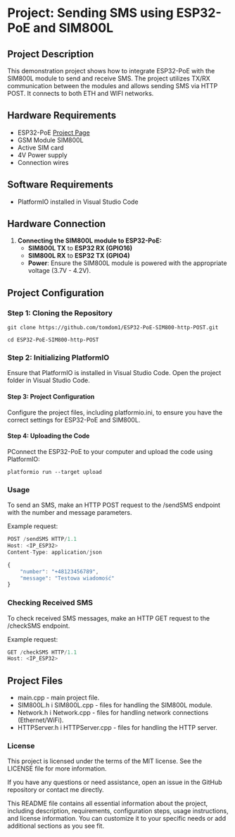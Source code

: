 # Project: Sending SMS using ESP32-PoE and SIM800L

## Project Description

This demonstration project shows how to integrate ESP32-PoE with the SIM800L module to send and receive SMS. The project utilizes TX/RX communication between the modules and allows sending SMS via HTTP POST. It connects to both ETH and WIFI networks.


## Hardware Requirements

- ESP32-PoE 
[Project Page](https://www.olimex.com/Products/IoT/ESP32/ESP32-POE/open-source-hardware)
- GSM Module SIM800L
- Active SIM card 
- 4V Power supply
- Connection wires

## Software Requirements

- PlatformIO installed in Visual Studio Code

## Hardware Connection

1. **Connecting the SIM800L module to ESP32-PoE:**
   - **SIM800L TX** to **ESP32 RX (GPIO16)**
   - **SIM800L RX** to **ESP32 TX (GPIO4)**
    - **Power**: Ensure the SIM800L module is powered with the appropriate voltage (3.7V - 4.2V).

## Project Configuration

### Step 1: Cloning the Repository
````
git clone https://github.com/tomdom1/ESP32-PoE-SIM800-http-POST.git

cd ESP32-PoE-SIM800-http-POST
````

### Step 2: Initializing PlatformIO
Ensure that PlatformIO is installed in Visual Studio Code. Open the project folder in Visual Studio Code.

#### Step 3: Project Configuration
Configure the project files, including platformio.ini, to ensure you have the correct settings for ESP32-PoE and SIM800L.

#### Step 4: Uploading the Code 
PConnect the ESP32-PoE to your computer and upload the code using PlatformIO:

````
platformio run --target upload
````

### Usage

To send an SMS, make an HTTP POST request to the /sendSMS endpoint with the number and message parameters.

Example request:

````javascript 
POST /sendSMS HTTP/1.1
Host: <IP_ESP32>
Content-Type: application/json

{
    "number": "+48123456789",
    "message": "Testowa wiadomość"
}
````

### Checking Received SMS
To check received SMS messages, make an HTTP GET request to the /checkSMS endpoint.

Example request:

````js
GET /checkSMS HTTP/1.1
Host: <IP_ESP32>
````

## Project Files
- main.cpp - main project file.
- SIM800L.h i SIM800L.cpp - files for handling the SIM800L module.
- Network.h i Network.cpp - files for handling network connections (Ethernet/WiFi).
- HTTPServer.h i HTTPServer.cpp - files for handling the HTTP server.

### License
This project is licensed under the terms of the MIT license. See the LICENSE file for more information.

If you have any questions or need assistance, open an issue in the GitHub repository or contact me directly.

This README file contains all essential information about the project, including description, requirements, configuration steps, usage instructions, and license information. You can customize it to your specific needs or add additional sections as you see fit.




